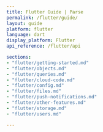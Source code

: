 ```yaml
---
title: Flutter Guide | Parse
permalink: /flutter/guide/
layout: guide
platform: flutter
language: dart
display_platform: Flutter
api_reference: /flutter/api

sections:
- "flutter/getting-started.md"
- "flutter/objects.md"
- "flutter/queries.md"
- "flutter/cloud-code.md"
- "flutter/config.md"
- "flutter/files.md"
- "flutter/push-notifications.md"
- "flutter/other-features.md"
- "flutter/storage.md"
- "flutter/users.md"

---
```

